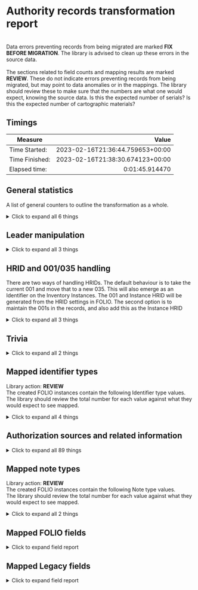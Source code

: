 # Authority records transformation report   
<br/>Data errors preventing records from being migrated are marked **FIX BEFORE MIGRATION**. The library is advised to clean up these errors in the source data.<br/><br/> The sections related to field counts and mapping results are marked **REVIEW**. These do not indicate errors preventing records from being migrated, but may point to data anomalies or in the mappings. The library should review these to make sure that the numbers are what one would expect, knowing the source data. Is this the expected number of serials? Is this the expected number of cartographic materials?
## Timings   
   
Measure | Value   
--- | ---:   
Time Started: | 2023-02-16T21:36:44.759653+00:00   
Time Finished: | 2023-02-16T21:38:30.674123+00:00   
Elapsed time: | 0:01:45.914470   
   
## General statistics    
A list of general counters to outline the transformation as a whole.    
<details><summary>Click to expand all 6 things</summary>     
   
Measure | Count   
--- | ---:   
Inventory records written to disk | 55,420   
Records in file before parsing | 55,420   
Records successfully decoded from MARC21 | 55,420   
SRS records written to disk | 55,420   
Unique ID:s written to legacy map | 55,420   
</details>   
   
## Leader manipulation    
    
<details><summary>Click to expand all 3 things</summary>     
   
Measure | Count   
--- | ---:   
Set leader 10 (Indicator count) from   to 2 | 47,778   
Set leader 10 (Subfield code count) from   to 2 | 47,778   
</details>   
   
## HRID and 001/035 handling    
There are two ways of handling HRIDs. The default behaviour is to take the current 001 and move that to a new 035. This will also emerge as an Identifier on the Inventory Instances. The 001 and Instance HRID will be generated from the HRID settings in FOLIO. The second option is to maintain the 001s in the records, and also add this as the Instance HRID    
<details><summary>Click to expand all 3 things</summary>     
   
Measure | Count   
--- | ---:   
Added 035 from 001 | 55,420   
Values in 003: Empty | 55,420   
</details>   
   
## Trivia    
    
<details><summary>Click to expand all 2 things</summary>     
   
Measure | Count   
--- | ---:   
Total number of Tags processed | 734,620   
</details>   
   
## Mapped identifier types    
Library action: **REVIEW** <br/>The created FOLIO instances contain the following Identifier type values. The library should review the total number for each value against what they would expect to see mapped.    
<details><summary>Click to expand all 4 things</summary>     
   
Measure | Count   
--- | ---:   
010 -> LCCN | 6,663   
024 -> Other standard identifier | 48,186   
System control number | 72,314   
</details>   
   
## Authorization sources and related information    
    
<details><summary>Click to expand all 89 things</summary>     
   
Measure | Count   
--- | ---:   
$0 base uri or source code: CaOONL | 5   
$0 base uri or source code: DCL | 13   
$0 base uri or source code: DELC | 1   
$0 base uri or source code: DLC | 1,851   
$0 base uri or source code: DLOC | 1   
$0 base uri or source code: DNB | 1   
$0 base uri or source code: FLC | 2   
$0 base uri or source code: LC | 2   
$0 base uri or source code: gmgpc | 31   
$0 base uri or source code: https://libris.kb.se | 16   
$0 base uri or source code: n | 1   
Source of heading or term: /kssb/7 | 2   
Source of heading or term: 22 | 63   
Source of heading or term: 22/swe | 2   
Source of heading or term: 23 | 7   
Source of heading or term: 23(swe | 1   
Source of heading or term: 23/ | 1   
Source of heading or term: 23/sw | 2   
Source of heading or term: 23/swe | 3,664   
Source of heading or term: 237swe | 1   
Source of heading or term: 23swe | 1   
Source of heading or term: AuCNLKIN | 284   
Source of heading or term: Birthday | 1   
Source of heading or term: Birthday.se | 1   
Source of heading or term: LCSH | 2   
Source of heading or term: VIAF | 1   
Source of heading or term: aat | 8   
Source of heading or term: agrovoc | 1   
Source of heading or term: aiatsiss | 1   
Source of heading or term: baf | 1   
Source of heading or term: bnfcg | 2   
Source of heading or term: bound | 2   
Source of heading or term: cerl | 2   
Source of heading or term: dot | 1   
Source of heading or term: edtf | 1,108   
Source of heading or term: eidr | 1   
Source of heading or term: eurovocen | 1   
Source of heading or term: fast | 3   
Source of heading or term: full | 4   
Source of heading or term: geonames | 20   
Source of heading or term: geonet | 8   
Source of heading or term: gettytgn | 1   
Source of heading or term: gmgpc | 452   
Source of heading or term: gnd | 2   
Source of heading or term: gnis | 1   
Source of heading or term: iconauth | 1   
Source of heading or term: idref | 2   
Source of heading or term: isni | 35,523   
Source of heading or term: iso5218 | 1   
Source of heading or term: itoamc | 6   
Source of heading or term: ksb/8 | 1   
Source of heading or term: kssb | 3   
Source of heading or term: kssb/ | 1   
Source of heading or term: kssb/7 | 5,550   
Source of heading or term: kssb/8 | 4,416   
Source of heading or term: kssb77 | 1   
Source of heading or term: kssb8 | 10   
Source of heading or term: kssk/8 | 1   
Source of heading or term: ksssb/8 | 1   
Source of heading or term: lach | 1   
Source of heading or term: lcdgt | 420   
Source of heading or term: lcgft | 483   
Source of heading or term: lcmpt | 178   
Source of heading or term: lcsh | 2,431   
Source of heading or term: libaus | 1   
Source of heading or term: librisxl | 47,778   
Source of heading or term: local | 3   
Source of heading or term: lsch | 1   
Source of heading or term: mesh | 4   
Source of heading or term: mlati | 132   
Source of heading or term: musicb | 2   
Source of heading or term: naf | 1,533   
Source of heading or term: opensm | 1   
Source of heading or term: orcid | 12   
Source of heading or term: other | 15   
Source of heading or term: pe | 1   
Source of heading or term: rdacontent | 2   
Source of heading or term: rid | 1   
Source of heading or term: sao | 192   
Source of heading or term: saogf | 1   
Source of heading or term: scopus | 4   
Source of heading or term: stw | 1   
Source of heading or term: thesoz | 1   
Source of heading or term: uri | 38   
Source of heading or term: viaf | 12,565   
Source of heading or term: wfbcia | 1   
Source of heading or term: wikidata | 15   
Source of heading or term: wikiped | 1   
</details>   
   
## Mapped note types    
Library action: **REVIEW** <br/>The created FOLIO instances contain the following Note type values.  <br/>The library should review the total number for each value against what they would expect to see mapped.    
<details><summary>Click to expand all 2 things</summary>     
   
Measure | Count   
--- | ---:   
Nonpublic general note | 11,023   
</details>   

## Mapped FOLIO fields
<details><summary>Click to expand field report</summary>     

FOLIO Field | Mapped | Unmapped  
--- | --- | ---:  
_version | 0 (0%) | 55,420 (100%) 
corporateName | 1,837 (3%) | 53,583 (97%) 
corporateNameTitle | 1,837 (3%) | 53,583 (97%) 
genreTerm | 2,150 (4%) | 53,270 (96%) 
geographicName | 725 (1%) | 54,695 (99%) 
id | 55,420 (100%) | 0 (0%) 
identifiers | 55,420 (100%) | 0 (0%) 
identifiers.identifierTypeId | 55,420 (100%) | 0 (0%) 
identifiers.value | 55,420 (100%) | 0 (0%) 
meetingName | 13 (0%) | 55,407 (100%) 
meetingNameTitle | 13 (0%) | 55,407 (100%) 
metadata | 55,420 (100%) | 0 (0%) 
metadata.createdByUserId | 55,420 (100%) | 0 (0%) 
metadata.createdDate | 55,420 (100%) | 0 (0%) 
metadata.updatedByUserId | 55,420 (100%) | 0 (0%) 
metadata.updatedDate | 55,420 (100%) | 0 (0%) 
naturalId | 0 (0%) | 55,420 (100%) 
notes | 10,659 (19%) | 44,761 (81%) 
notes.note | 10,659 (19%) | 44,761 (81%) 
notes.noteTypeId | 10,659 (19%) | 44,761 (81%) 
personalName | 44,471 (80%) | 10,949 (20%) 
personalNameTitle | 44,471 (80%) | 10,949 (20%) 
saftCorporateName | 397 (1%) | 55,023 (99%) 
saftCorporateNameTitle | 397 (1%) | 55,023 (99%) 
saftGenreTerm | 957 (2%) | 54,463 (98%) 
saftGeographicName | 101 (0%) | 55,319 (100%) 
saftMeetingName | 2 (0%) | 55,418 (100%) 
saftMeetingNameTitle | 2 (0%) | 55,418 (100%) 
saftPersonalName | 722 (1%) | 54,698 (99%) 
saftPersonalNameTitle | 722 (1%) | 54,698 (99%) 
saftTopicalTerm | 4,792 (9%) | 50,628 (91%) 
saftUniformTitle | 24 (0%) | 55,396 (100%) 
sftCorporateName | 1,715 (3%) | 53,705 (97%) 
sftCorporateNameTitle | 1,715 (3%) | 53,705 (97%) 
sftGenreTerm | 854 (2%) | 54,566 (98%) 
sftGeographicName | 397 (1%) | 55,023 (99%) 
sftMeetingName | 12 (0%) | 55,408 (100%) 
sftMeetingNameTitle | 12 (0%) | 55,408 (100%) 
sftPersonalName | 23,908 (43%) | 31,512 (57%) 
sftPersonalNameTitle | 23,908 (43%) | 31,512 (57%) 
sftTopicalTerm | 2,239 (4%) | 53,181 (96%) 
sftUniformTitle | 132 (0%) | 55,288 (100%) 
source | 55,420 (100%) | 0 (0%) 
sourceFileId | 0 (0%) | 55,420 (100%) 
subjectHeadings | 0 (0%) | 55,420 (100%) 
topicalTerm | 5,817 (10%) | 49,603 (90%) 
uniformTitle | 222 (0%) | 55,198 (100%) 
</details>   

## Mapped Legacy fields
<details><summary>Click to expand field report</summary>     

Legacy Field | Present | Mapped | Unmapped  
--- | --- | --- | ---:  
001 | 55,420 (100.0%) | 55,420 (100%) | 0  
005 | 55,420 (100.0%) | 0 (0%) | 55,420  
008 | 55,420 (100.0%) | 55,420 (100%) | 0  
010 | 6,256 (11.3%) | 6,256 (11%) | 0  
016 | 307 (0.6%) | 0 (0%) | 307  
022 | 8 (0.0%) | 0 (0%) | 8  
024 | 48,186 (86.9%) | 48,186 (87%) | 0  
031 | 2 (0.0%) | 0 (0%) | 2  
034 | 48 (0.1%) | 0 (0%) | 48  
035 | 72,314 (130.5%) | 72,314 (130%) | 0  
040 | 55,418 (100.0%) | 0 (0%) | 55,418  
042 | 8,314 (15.0%) | 0 (0%) | 8,314  
043 | 34,012 (61.4%) | 0 (0%) | 34,012  
045 | 38 (0.1%) | 0 (0%) | 38  
046 | 5,589 (10.1%) | 0 (0%) | 5,589  
050 | 22 (0.0%) | 0 (0%) | 22  
053 | 416 (0.8%) | 0 (0%) | 416  
065 | 10,025 (18.1%) | 0 (0%) | 10,025  
072 | 2 (0.0%) | 0 (0%) | 2  
083 | 3,776 (6.8%) | 0 (0%) | 3,776  
100 | 44,471 (80.2%) | 44,471 (80%) | 0  
110 | 1,837 (3.3%) | 1,837 (3%) | 0  
111 | 13 (0.0%) | 13 (0%) | 0  
130 | 222 (0.4%) | 222 (0%) | 0  
148 | 124 (0.2%) | 0 (0%) | 124  
150 | 5,817 (10.5%) | 5,817 (10%) | 0  
151 | 725 (1.3%) | 725 (1%) | 0  
155 | 2,150 (3.9%) | 2,150 (4%) | 0  
180 | 42 (0.1%) | 0 (0%) | 42  
260 | 1 (0.0%) | 0 (0%) | 1  
336 | 1 (0.0%) | 0 (0%) | 1  
360 | 11 (0.0%) | 0 (0%) | 11  
368 | 362 (0.7%) | 0 (0%) | 362  
370 | 3,253 (5.9%) | 0 (0%) | 3,253  
371 | 158 (0.3%) | 0 (0%) | 158  
372 | 1,383 (2.5%) | 0 (0%) | 1,383  
373 | 1,652 (3.0%) | 0 (0%) | 1,652  
374 | 3,041 (5.5%) | 0 (0%) | 3,041  
375 | 1,781 (3.2%) | 0 (0%) | 1,781  
376 | 38 (0.1%) | 0 (0%) | 38  
377 | 1,740 (3.1%) | 0 (0%) | 1,740  
378 | 467 (0.8%) | 0 (0%) | 467  
380 | 509 (0.9%) | 0 (0%) | 509  
381 | 50 (0.1%) | 0 (0%) | 50  
382 | 210 (0.4%) | 0 (0%) | 210  
383 | 257 (0.5%) | 0 (0%) | 257  
384 | 85 (0.2%) | 0 (0%) | 85  
386 | 1 (0.0%) | 0 (0%) | 1  
400 | 53,688 (96.9%) | 53,688 (97%) | 0  
410 | 4,022 (7.3%) | 4,022 (7%) | 0  
411 | 31 (0.1%) | 31 (0%) | 0  
430 | 401 (0.7%) | 401 (1%) | 0  
448 | 139 (0.3%) | 0 (0%) | 139  
450 | 4,125 (7.4%) | 4,125 (7%) | 0  
451 | 1,014 (1.8%) | 1,014 (2%) | 0  
455 | 1,561 (2.8%) | 1,561 (3%) | 0  
480 | 28 (0.1%) | 0 (0%) | 28  
500 | 905 (1.6%) | 905 (2%) | 0  
510 | 525 (0.9%) | 525 (1%) | 0  
511 | 2 (0.0%) | 2 (0%) | 0  
530 | 52 (0.1%) | 52 (0%) | 0  
550 | 14,050 (25.4%) | 14,050 (25%) | 0  
551 | 146 (0.3%) | 146 (0%) | 0  
555 | 2,412 (4.4%) | 2,412 (4%) | 0  
580 | 15 (0.0%) | 0 (0%) | 15  
640 | 4 (0.0%) | 0 (0%) | 4  
641 | 6 (0.0%) | 0 (0%) | 6  
642 | 95 (0.2%) | 0 (0%) | 95  
643 | 172 (0.3%) | 0 (0%) | 172  
644 | 157 (0.3%) | 0 (0%) | 157  
645 | 163 (0.3%) | 0 (0%) | 163  
646 | 159 (0.3%) | 0 (0%) | 159  
663 | 66 (0.1%) | 0 (0%) | 66  
665 | 129 (0.2%) | 0 (0%) | 129  
667 | 10,854 (19.6%) | 10,854 (20%) | 0  
670 | 76,103 (137.3%) | 0 (0%) | 76,103  
672 | 1 (0.0%) | 0 (0%) | 1  
675 | 400 (0.7%) | 0 (0%) | 400  
678 | 27,229 (49.1%) | 0 (0%) | 27,229  
680 | 95 (0.2%) | 0 (0%) | 95  
681 | 19 (0.0%) | 0 (0%) | 19  
688 | 1,010 (1.8%) | 0 (0%) | 1,010  
700 | 1,493 (2.7%) | 0 (0%) | 1,493  
710 | 1 (0.0%) | 0 (0%) | 1  
730 | 23 (0.0%) | 0 (0%) | 23  
750 | 2,911 (5.3%) | 0 (0%) | 2,911  
751 | 458 (0.8%) | 0 (0%) | 458  
755 | 673 (1.2%) | 0 (0%) | 673  
781 | 68 (0.1%) | 0 (0%) | 68  
856 | 43 (0.1%) | 0 (0%) | 43  
887 | 47,778 (86.2%) | 0 (0%) | 47,778  
</details>   
